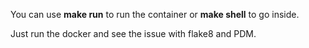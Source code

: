 You can use **make run** to run the container or **make shell** to go inside.

Just run the docker and see the issue with flake8 and PDM.
